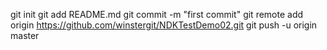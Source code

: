 git init
git add README.md
git commit -m "first commit"
git remote add origin https://github.com/winstergit/NDKTestDemo02.git
git push -u origin master
